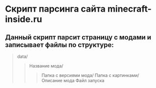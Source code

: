 # Скрипт парсинга сайта minecraft-inside.ru
## Данный скрипт парсит страницу с модами и записывает файлы по структуре:
> data/
>> Название мода/
>>> Папка с версиями мода/
>>> Папка с картинками/
>>> Описание мода
> Файл запуска
